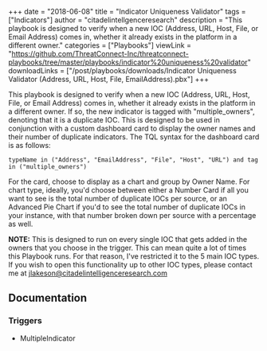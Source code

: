 +++
date = "2018-06-08"
title = "Indicator Uniqueness Validator"
tags = ["Indicators"]
author = "citadelintellgenceresearch"
description = "This playbook is designed to verify when a new IOC (Address, URL, Host, File, or Email Address) comes in, whether it already exists in the platform in a different owner."
categories = ["Playbooks"]
viewLink = "https://github.com/ThreatConnect-Inc/threatconnect-playbooks/tree/master/playbooks/indicator%20uniqueness%20validator"
downloadLinks = ["/post/playbooks/downloads/Indicator Uniqueness Validator (Address, URL, Host, File, EmailAddress).pbx"]
+++

This playbook is designed to verify when a new IOC (Address, URL, Host, File, or Email Address) comes in, whether it already exists in the platform in a different owner. If so, the new indicator is tagged with "multiple_owners", denoting that it is a duplicate IOC. This is designed to be used in conjunction with a custom dashboard card to display the owner names and their number of duplicate indicators. The TQL syntax for the dashboard card is as follows:

```
typeName in ("Address", "EmailAddress", "File", "Host", "URL") and tag in ("multiple_owners")
```

For the card, choose to display as a chart and group by Owner Name. For chart type, ideally, you'd choose between either a Number Card if all you want to see is the total number of duplicate IOCs per source, or an Advanced Pie Chart if you'd to see the total number of duplicate IOCs in your instance, with that number broken down per source with a percentage as well.

**NOTE:** This is designed to run on every single IOC that gets added in the owners that you choose in the trigger. This can mean quite a lot of times this Playbook runs. For that reason, I've restricted it to the 5 main IOC types. If you wish to open this functionality up to other IOC types, please contact me at jlakeson@citadelintelligenceresearch.com

## Documentation

### Triggers

- MultipleIndicator
